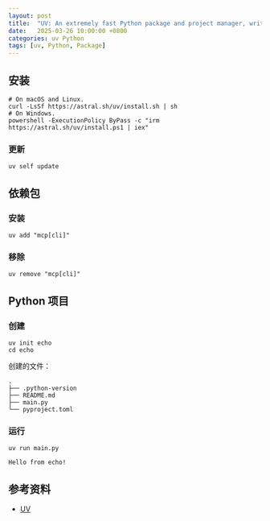 ```yaml
---
layout: post
title:  "UV: An extremely fast Python package and project manager, written in Rust."
date:   2025-03-26 10:00:00 +0800
categories: uv Python
tags: [uv, Python, Package]
---
```


## 安装

```shell
# On macOS and Linux.
curl -LsSf https://astral.sh/uv/install.sh | sh
# On Windows.
powershell -ExecutionPolicy ByPass -c "irm https://astral.sh/uv/install.ps1 | iex"
```

### 更新

```shell
uv self update
```


## 依赖包

### 安装

```shell
uv add "mcp[cli]"
```

### 移除

```shell
uv remove "mcp[cli]"
```


## Python 项目

### 创建

```shell
uv init echo
cd echo
```

创建的文件：

```shell
.
├── .python-version
├── README.md
├── main.py
└── pyproject.toml
```

### 运行

```shell
uv run main.py
```
```
Hello from echo!
```


## 参考资料
- [UV](https://docs.astral.sh/uv/)
